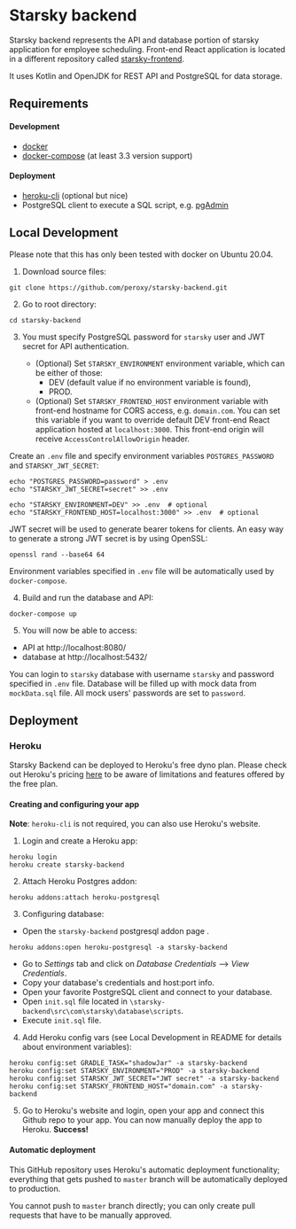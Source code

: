 # Starsky backend
Starsky backend represents the API and database portion of starsky application for employee scheduling. 
Front-end React application is located in a different repository called 
[starsky-frontend](https://github.com/peroxy/starsky-frontend). 

It uses Kotlin and OpenJDK for REST API and PostgreSQL for data storage.

## Requirements

#### Development 
- [docker](https://docs.docker.com/get-docker/) 
- [docker-compose](https://docs.docker.com/compose/install/) (at least 3.3 version support)

#### Deployment
- [heroku-cli](https://devcenter.heroku.com/articles/heroku-cli) (optional but nice)
- PostgreSQL client to execute a SQL script, e.g. [pgAdmin](https://www.pgadmin.org/)


## Local Development
Please note that this has only been tested with docker on Ubuntu 20.04.

1. Download source files:
 
```shell script
git clone https://github.com/peroxy/starsky-backend.git
```

2. Go to root directory:
 
```shell script
cd starsky-backend
```

3. You must specify PostgreSQL password for `starsky` user and JWT secret for API authentication. 

    - (Optional) Set `STARSKY_ENVIRONMENT` environment variable, which can be either of those:
        - DEV (default value if no environment variable is found),
        - PROD.
    - (Optional) Set `STARSKY_FRONTEND_HOST` environment variable with front-end hostname for CORS access, e.g. `domain.com`.
    You can set this variable if you want to override default DEV front-end React application hosted at `localhost:3000`.
     This front-end origin will receive `AccessControlAllowOrigin` header.

Create an `.env` file and specify environment variables `POSTGRES_PASSWORD` and `STARSKY_JWT_SECRET`:
 
```shell script
echo "POSTGRES_PASSWORD=password" > .env
echo "STARSKY_JWT_SECRET=secret" >> .env

echo "STARSKY_ENVIRONMENT=DEV" >> .env  # optional
echo "STARSKY_FRONTEND_HOST=localhost:3000" >> .env  # optional
```
    
   JWT secret will be used to generate bearer tokens for clients. An easy way to generate a strong JWT secret is by using OpenSSL:
   
```shell script
openssl rand --base64 64
```
 
   Environment variables specified in `.env` file will be automatically used by `docker-compose`.
   
4. Build and run the database and API:
 
```shell script
docker-compose up
```
   
5. You will now be able to access:
- API at http://localhost:8080/
- database at http://localhost:5432/ 

 
You can login to `starsky` database with username `starsky` and password specified in `.env` file.
Database will be filled up with mock data from `mockData.sql` file. All mock users' passwords are set to `password`.


## Deployment
### Heroku
Starsky Backend can be deployed to Heroku's free dyno plan. 
Please check out Heroku's pricing [here](https://www.heroku.com/pricing) 
to be aware of limitations and features offered by the free plan.

#### Creating and configuring your app

**Note**: `heroku-cli` is not required, you can also use Heroku's website.

1. Login and create a Heroku app:
 
```shell script
heroku login
heroku create starsky-backend
```

2. Attach Heroku Postgres addon:
 
```shell script
heroku addons:attach heroku-postgresql
```

3. Configuring database: 
- Open the `starsky-backend` postgresql addon page .

```shell script
heroku addons:open heroku-postgresql -a starsky-backend
```

- Go to _Settings_ tab and click on _Database Credentials_ --> _View Credentials_.
- Copy your database's credentials and host:port info.
- Open your favorite PostgreSQL client and connect to your database.
- Open `init.sql` file located in `\starsky-backend\src\com\starsky\database\scripts`.
- Execute `init.sql` file.

4. Add Heroku config vars (see Local Development in README for details about environment variables):

```shell script
heroku config:set GRADLE_TASK="shadowJar" -a starsky-backend
heroku config:set STARSKY_ENVIRONMENT="PROD" -a starsky-backend
heroku config:set STARSKY_JWT_SECRET="JWT secret" -a starsky-backend
heroku config:set STARSKY_FRONTEND_HOST="domain.com" -a starsky-backend
```

5. Go to Heroku's website and login, open your app and connect this Github repo to your app.
 You can now manually deploy the app to Heroku. **Success!**
 
 #### Automatic deployment
 
 This GitHub repository uses Heroku's automatic deployment functionality; everything that gets pushed to `master` branch will be automatically deployed to production.
 
 You cannot push to `master` branch directly; you can only create pull requests that have to be manually approved. 
 
 